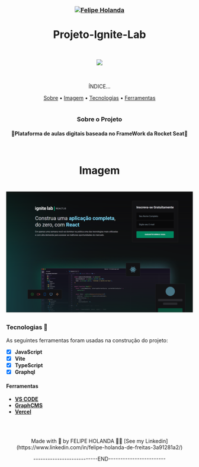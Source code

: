 <h3 align="center">
   <a href="https://www.linkedin.com/in/felipe-holanda-de-freitas-3a91281a2/">
      <img alt="Felipe Holanda" src="https://img.shields.io/badge/-Felipe Holanda-blue?style=flat&logo=Linkedin&logoColor=bluee" />
   </a>
</h3>


<h1 align="center">Projeto-Ignite-Lab</h1>

<br>

<p align="center">
<img src="http://img.shields.io/static/v1?label=STATUS&message=%20FINALIZADO&color=GREEN&style=for-the-badge"/>
</p>

<br>

<p align="center">ÍNDICE...</p>
<p align="center"><a href="#sobre-o-projeto">Sobre</a> • 
<a href="#Imagem">Imagem</a> • 
<a href="#Tecnologias-">Tecnologias</a> • 
<a href="#Ferramentas">Ferramentas</a></p>

<h1></h1>

<h3 align="center">Sobre o Projeto</h3>

<h4 align="center">🚀Plataforma de aulas digitais baseada no FrameWork da Rocket Seat🚀</h4>

<br>

<h1 align="center">Imagem</h1>
<h1 align="center">
   <img alt="Imagem Banner" title="Readme" src="./event-platform/src/img/Banner1.png"/>
</h1>

  ### Tecnologias 🚀

  As seguintes ferramentas foram usadas na construção do projeto:

  - [x] **JavaScript**
  - [x] **Vite**
  - [x] **TypeScript**
  - [x] **Graphql**

  #### Ferramentas

  - [**VS CODE**](https://code.visualstudio.com/)
  - [**GraphCMS**](https://app.graphcms.com/)
  - [**Vercel**](https://www.vercel.com/)

<br>
<br>

 <p align="center">Made with 💜 by FELIPE HOLANDA 👋🏻 [See my Linkedin](https://www.linkedin.com/in/felipe-holanda-de-freitas-3a91281a2/)</p>
   <p align="center">---------------------------END------------------------</p>
